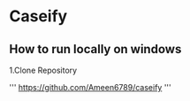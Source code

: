 # Caseify
## How to run locally on windows
1.Clone Repository

'''
https://github.com/Ameen6789/caseify
'''
